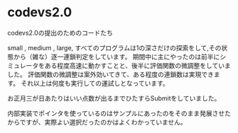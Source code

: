 codevs2.0
=========

codevs2.0の提出のためのコードたち

small , medium , large, すべてのプログラムは1の深さだけの探索をして,その状態から（雑な）逐一連鎖判定をしています。
期間中に主にやったのは前半にシミュレータをある程度高速に動かすことと、後半に評価関数の微調整をしていました。
評価関数の微調整は案外効いてきて、ある程度の連鎖数は実現できます。
それ以上は何度も実行しての運試しとなっています。

お正月三が日あたりはいい点数が出るまでひたすらSubmitをしていました。


内部実装でポインタを使っているのはサンプルにあったのをそのまま発展させたからですが、実際よい選択だったのかはよくわかっていません。